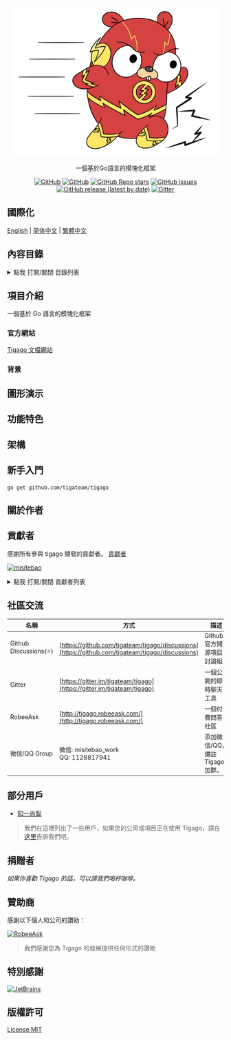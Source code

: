 <!-- # README -->
<p align="center">
  <img src="/logo.png" height="350"/>
</p>
<p align="center">
一個基於Go語言的模塊化框架
</p>
<p align="center">
  <a href="https://github.com/tigateam/tigago/blob/main/LICENSE"><img alt="GitHub" src="https://img.shields.io/github/license/tigateam/tigago?style=flat-square"/></a>
  <a href="https://github.com/misitebao/standard-repository"><img alt="GitHub" src="https://img.shields.io/badge/Readme--Style-standard--repository-brightgreen?style=flat-square"/></a>
  <a href="https://github.com/tigateam/tigago"><img alt="GitHub Repo stars" src="https://img.shields.io/github/stars/tigateam/tigago?style=flat-square"/></a>
  <a href="https://github.com/tigateam/tigago/issues"><img alt="GitHub issues" src="https://img.shields.io/github/issues/tigateam/tigago?style=flat-square"/></a>
  <a href="https://github.com/tigateam/tigago/releases"><img alt="GitHub release (latest by date)" src="https://img.shields.io/github/v/release/tigateam/tigago?style=flat-square"/></a>
  <a href="https://gitter.im/tigateam/tigago"><img alt="Gitter" src="https://img.shields.io/gitter/room/tigateam/tigago?style=flat-square"/></a>
</p>

<span id="nav-1"></span>

## 國際化

[English](README.md) | [简体中文](README.zh-Hans.md) | [繁體中文](README.zh-Hant.md)

<span id="nav-2"></span>

## 內容目錄

<details>
  <summary>點我 打開/關閉 目錄列表</summary>

- [國際化](#nav-1)
- [內容目錄](#nav-2)
- [項目介紹](#nav-3)
  - [官方網站](#nav-3-1)
  - [背景](#nav-3-2)
- [圖形演示](#nav-4)
- [功能特色](#nav-5)
- [架構](#nav-6)
- [新手入門](#nav-7)
- [關於作者](#nav-8)
- [貢獻者](#nav-9)
- [社區交流](#nav-15)
- [部分用戶](#nav-11)
- [發布記錄](CHANGE.md)
- [捐贈者](#nav-12)
- [贊助商](#nav-13)
- [特別感謝](#nav-14)
- [版權許可](#nav-15)

</details>

<span id="nav-3"></span>

## 項目介紹

一個基於 Go 語言的模塊化框架

<span id="nav-3-1"></span>

### 官方網站

[Tigago 文檔網站](https://tigago.tigateam.org)

<span id="nav-3-2"></span>

### 背景

<span id="nav-4"></span>

## 圖形演示

<span id="nav-5"></span>

## 功能特色

<span id="nav-6"></span>

## 架構

<span id="nav-7"></span>

## 新手入門

```
go get github.com/tigateam/tigago
```

<span id="nav-8"></span>

## 關於作者

<span id="nav-9"></span>

## 貢獻者

感謝所有參與 tigago 開發的貢獻者。 [貢獻者](https://github.com/tigateam/tigago/graphs/contributors)

<a href="https://github.com/misitebao"><img src="https://github.com/misitebao.png" width="40" height="40" alt="misitebao" title="misitebao"/></a>

<details>
  <summary>點我 打開/關閉 貢獻者列表</summary>

- [Misitebao](https://github.com/misitebao)

</details>

<span id="nav-10"></span>

## 社區交流

| 名稱                   | 方式                                                                                             | 描述                            |
| ---------------------- | ------------------------------------------------------------------------------------------------ | ------------------------------- |
| Github Discussions(⭐) | [https://github.com/tigateam/tigago/discussions](https://github.com/tigateam/tigago/discussions) | Github 官方開源項目討論組       |
| Gitter                 | [https://gitter.im/tigateam/tigago](https://gitter.im/tigateam/tigago)                           | 一個公開的即時聊天工具          |
| RobeeAsk               | [http://tigago.robeeask.com/](http://tigago.robeeask.com/)                                       | 一個付費問答社區                |
| 微信/QQ Group          | 微信: misitebao_work</br>QQ: 1128817941                                                          | 添加微信/QQ，備註 Tigago 加群。 |

<span id="nav-11"></span>

## 部分用戶

- [知一尚智](#)

> 我們在這裡列出了一些用戶，如果您的公司或項目正在使用 Tigago，請在[这里](https://github.com/tigateam/tigago/issues/14)告訴我們吧。

<span id="nav-12"></span>

## 捐贈者

_如果你喜歡 Tigago 的話，可以請我們喝杯咖啡。_

<span id="nav-13"></span>

## 贊助商

感謝以下個人和公司的讚助：

<a href="https://robeeask.com">
  <img src="https://cdn.jsdelivr.net/gh/misitebao/CDN@main/logo/robeeask.png" height="50px" alt="RobeeAsk"/>
</a>

> 我們感謝您為 Tigago 的發展提供任何形式的讚助

<span id="nav-14"></span>

## 特別感謝

<a href="https://www.jetbrains.com/?from=Tigaui">
  <img src="https://cdn.jsdelivr.net/gh/misitebao/CDN@main/logo/jetbrains.png" height="130" alt="JetBrains"/>
</a>

<span id="nav-15"></span>

## 版權許可

[License MIT](LICENSE)
